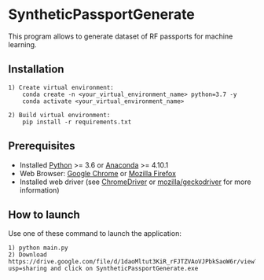 # SyntheticPassportGenerate

This program allows to generate dataset of RF passports for machine learning.

## Installation

    1) Create virtual environment:
        conda create -n <your_virtual_environment_name> python=3.7 -y
        conda activate <your_virtual_environment_name>
        
    2) Build virtual environment:
        pip install -r requirements.txt
        
## Prerequisites

* Installed [Python](https://www.python.org/downloads/) >= 3.6 or [Anaconda](https://www.anaconda.com/products/individual) >= 4.10.1
* Web Browser: [Google Chrome](https://www.google.com/chrome) or [Mozilla Firefox](https://www.mozilla.org/en/firefox/new/)
* Installed web driver (see [ChromeDriver](https://chromedriver.chromium.org/downloads) or [mozilla/geckodriver](https://github.com/mozilla/geckodriver/releases) for more information)

## How to launch

Use one of these command to launch the application:

    1) python main.py
    2) Download https://drive.google.com/file/d/1daoMltut3KiR_rFJTZVAoVJPbkSaoW6r/view?usp=sharing and click on SyntheticPassportGenerate.exe
